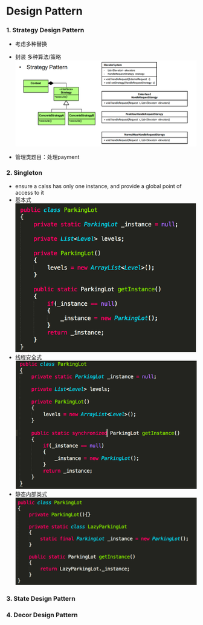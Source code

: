 # Design Pattern

### 1. Strategy Design Pattern
- 考虑多种替换
- 封装 多种算法/策略
![](img/strategy.png)

- 管理类题目：处理payment
  


### 2. Singleton
- ensure a calss has only one instance, and provide a global point of access to it
- 基本式
  ![](img/singleton1.png)
- 线程安全式
  ![](img/singleton2.png)
- 静态内部类式
  ![](img/singleton3.png)

### 3. State Design Pattern
### 4. Decor Design Pattern
